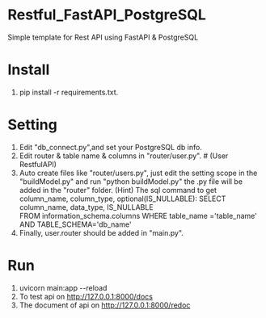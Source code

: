 # Restful_FastAPI_PostgreSQL
Simple template for Rest API using FastAPI &amp; PostgreSQL


# Install 
1. pip install -r requirements.txt.

# Setting
1. Edit "db_connect.py",and set your PostgreSQL db info.
2. Edit router & table name & columns in "router/user.py". # (User RestfulAPI)
3. Auto create files like "router/users.py", just edit the setting scope in the "buildModel.py" and run "python buildModel.py" 
   the .py file will be added in the "router" folder.
   (Hint) The sql command to get column_name, column_type, optional(IS_NULLABLE): 
      SELECT
          column_name,
          data_type,
          IS_NULLABLE    
      FROM information_schema.columns 
      WHERE table_name ='table_name'
      AND TABLE_SCHEMA='db_name'
4. Finally, user.router should be added in "main.py". 
   
# Run
1. uvicorn main:app --reload
2. To test api on http://127.0.0.1:8000/docs
3. The document of api on http://127.0.0.1:8000/redoc
